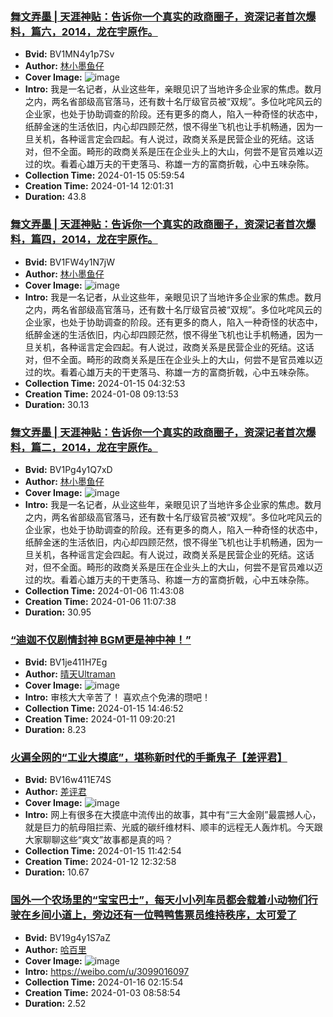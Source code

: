 ### [舞文弄墨 | 天涯神贴：告诉你一个真实的政商圈子，资深记者首次爆料，篇六，2014，龙在宇原作。](https://www.bilibili.com/video/BV1MN4y1p7Sv)
- **Bvid:** BV1MN4y1p7Sv
- **Author:** [林小墨鱼仔](https://space.bilibili.com/3493103996504068)
- **Cover Image:** ![image](http://i2.hdslb.com/bfs/archive/26c008e113517266461b563ca061463c9b1a1416.jpg)
- **Intro:** 我是一名记者，从业这些年，亲眼见识了当地许多企业家的焦虑。数月之内，两名省部级高官落马，还有数十名厅级官员被“双规”。多位叱咤风云的企业家，也处于协助调查的阶段。还有更多的商人，陷入一种奇怪的状态中，纸醉金迷的生活依旧，内心却四顾茫然，恨不得坐飞机也让手机畅通，因为一旦关机，各种谣言定会四起。有人说过，政商关系是民营企业的死结。这话对，但不全面。畸形的政商关系是压在企业头上的大山，何尝不是官员难以迈过的坎。看着心雄万夫的干吏落马、称雄一方的富商折戟，心中五味杂陈。
- **Collection Time:** 2024-01-15 05:59:54
- **Creation Time:** 2024-01-14 12:01:31
- **Duration:** 43.8

### [舞文弄墨 | 天涯神贴：告诉你一个真实的政商圈子，资深记者首次爆料，篇四，2014，龙在宇原作。](https://www.bilibili.com/video/BV1FW4y1N7jW)
- **Bvid:** BV1FW4y1N7jW
- **Author:** [林小墨鱼仔](https://space.bilibili.com/3493103996504068)
- **Cover Image:** ![image](http://i2.hdslb.com/bfs/archive/ee407ee223e03606a75f752e21d25d8bd2f4b130.jpg)
- **Intro:** 我是一名记者，从业这些年，亲眼见识了当地许多企业家的焦虑。数月之内，两名省部级高官落马，还有数十名厅级官员被“双规”。多位叱咤风云的企业家，也处于协助调查的阶段。还有更多的商人，陷入一种奇怪的状态中，纸醉金迷的生活依旧，内心却四顾茫然，恨不得坐飞机也让手机畅通，因为一旦关机，各种谣言定会四起。有人说过，政商关系是民营企业的死结。这话对，但不全面。畸形的政商关系是压在企业头上的大山，何尝不是官员难以迈过的坎。看着心雄万夫的干吏落马、称雄一方的富商折戟，心中五味杂陈。
- **Collection Time:** 2024-01-15 04:32:53
- **Creation Time:** 2024-01-08 09:13:53
- **Duration:** 30.13

### [舞文弄墨 | 天涯神贴：告诉你一个真实的政商圈子，资深记者首次爆料，篇二，2014，龙在宇原作。](https://www.bilibili.com/video/BV1Pg4y1Q7xD)
- **Bvid:** BV1Pg4y1Q7xD
- **Author:** [林小墨鱼仔](https://space.bilibili.com/3493103996504068)
- **Cover Image:** ![image](http://i1.hdslb.com/bfs/archive/ee9f47edda9ebd7a3a544fda776a19734ce4b2a7.jpg)
- **Intro:** 我是一名记者，从业这些年，亲眼见识了当地许多企业家的焦虑。数月之内，两名省部级高官落马，还有数十名厅级官员被“双规”。多位叱咤风云的企业家，也处于协助调查的阶段。还有更多的商人，陷入一种奇怪的状态中，纸醉金迷的生活依旧，内心却四顾茫然，恨不得坐飞机也让手机畅通，因为一旦关机，各种谣言定会四起。有人说过，政商关系是民营企业的死结。这话对，但不全面。畸形的政商关系是压在企业头上的大山，何尝不是官员难以迈过的坎。看着心雄万夫的干吏落马、称雄一方的富商折戟，心中五味杂陈。
- **Collection Time:** 2024-01-06 11:43:08
- **Creation Time:** 2024-01-06 11:07:38
- **Duration:** 30.95

### [“迪迦不仅剧情封神 BGM更是神中神！”](https://www.bilibili.com/video/BV1je411H7Eg)
- **Bvid:** BV1je411H7Eg
- **Author:** [晴天Ultraman](https://space.bilibili.com/447662586)
- **Cover Image:** ![image](http://i2.hdslb.com/bfs/archive/e6e73d3f24e04cd0f47ba5d75bfb114e36f05c4e.jpg)
- **Intro:** 审核大大辛苦了！
喜欢点个免沸的瓒吧！
- **Collection Time:** 2024-01-15 14:46:52
- **Creation Time:** 2024-01-11 09:20:21
- **Duration:** 8.23

### [火遍全网的“工业大摸底”，堪称新时代的手撕鬼子【差评君】](https://www.bilibili.com/video/BV16w411E74S)
- **Bvid:** BV16w411E74S
- **Author:** [差评君](https://space.bilibili.com/19319172)
- **Cover Image:** ![image](http://i1.hdslb.com/bfs/archive/4c01bd69933cd4cc378e18a7edaba9813044ea07.jpg)
- **Intro:** 网上有很多在大摸底中流传出的故事，其中有“三大金刚”最震撼人心，就是巨力的航母阻拦索、光威的碳纤维材料、顺丰的远程无人轰炸机。今天跟大家聊聊这些“爽文”故事都是真的吗？
- **Collection Time:** 2024-01-15 11:42:54
- **Creation Time:** 2024-01-12 12:32:58
- **Duration:** 10.67

### [国外一个农场里的“宝宝巴士”，每天小小列车员都会载着小动物们行驶在乡间小道上，旁边还有一位鸭鸭售票员维持秩序，太可爱了](https://www.bilibili.com/video/BV19g4y1S7aZ)
- **Bvid:** BV19g4y1S7aZ
- **Author:** [哈百里](https://space.bilibili.com/381374122)
- **Cover Image:** ![image](http://i2.hdslb.com/bfs/archive/e275c74768d97a21b4f8f47f8e1cbf8cfe2627aa.jpg)
- **Intro:** https://weibo.com/u/3099016097
- **Collection Time:** 2024-01-16 02:15:54
- **Creation Time:** 2024-01-03 08:58:54
- **Duration:** 2.52

